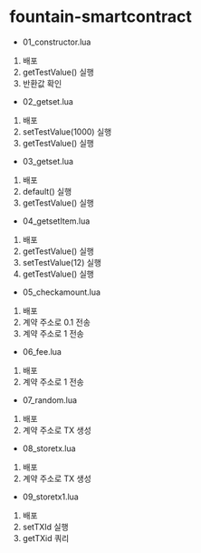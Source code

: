 # fountain-smartcontract

* 01_constructor.lua
1. 배포
2. getTestValue() 실행
3. 반환값 확인

* 02_getset.lua
1. 배포
2. setTestValue(1000) 실행
3. getTestValue() 실행

* 03_getset.lua
1. 배포
2. default() 실행
3. getTestValue() 실행

* 04_getsetItem.lua
1. 배포
2. getTestValue() 실행
3. setTestValue(12) 실행
4. getTestValue() 실행

* 05_checkamount.lua
1. 배포
2. 계약 주소로 0.1 전송
3. 계약 주소로 1 전송

* 06_fee.lua
1. 배포
2. 계약 주소로 1 전송

* 07_random.lua
1. 배포
2. 계약 주소로 TX 생성

* 08_storetx.lua
1. 배포
2. 계약 주소로 TX 생성

* 09_storetx1.lua
1. 배포
2. setTXId 실행
3. getTXid 쿼리
